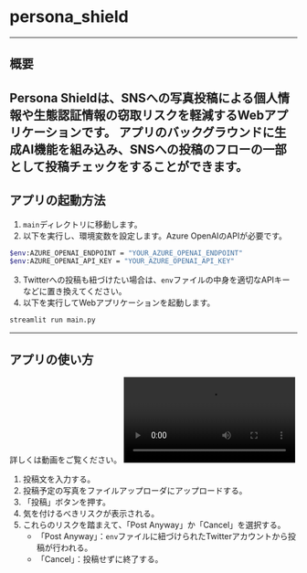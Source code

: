 # persona_shield
---
## 概要

Persona Shieldは、SNSへの写真投稿による個人情報や生態認証情報の窃取リスクを軽減するWebアプリケーションです。
アプリのバックグラウンドに生成AI機能を組み込み、SNSへの投稿のフローの一部として投稿チェックをすることができます。
---
## アプリの起動方法

1. `main`ディレクトリに移動します。
2. 以下を実行し、環境変数を設定します。Azure OpenAIのAPIが必要です。
```bash
$env:AZURE_OPENAI_ENDPOINT = "YOUR_AZURE_OPENAI_ENDPOINT"
$env:AZURE_OPENAI_API_KEY = "YOUR_AZURE_OPENAI_API_KEY"
```
3. Twitterへの投稿も紐づけたい場合は、`env`ファイルの中身を適切なAPIキーなどに置き換えてください。
4. 以下を実行してWebアプリケーションを起動します。
```bash
streamlit run main.py
```
---
## アプリの使い方
詳しくは動画をご覧ください。
![preview](howtouse.mp4)

1. 投稿文を入力する。
2. 投稿予定の写真をファイルアップローダにアップロードする。
3. 「投稿」ボタンを押す。
4. 気を付けるべきリスクが表示される。
5. これらのリスクを踏まえて、「Post Anyway」か「Cancel」を選択する。
   - 「Post Anyway」：`env`ファイルに紐づけられたTwitterアカウントから投稿が行われる。
   - 「Cancel」：投稿せずに終了する。
